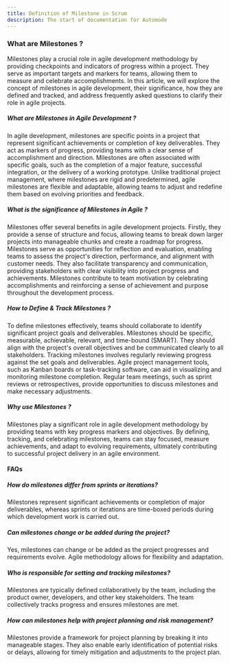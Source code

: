 ```yaml
---
title: Definition of Milestone in Scrum
description: The start of documentation for Automode
---
```


### What are Milestones ?

Milestones play a crucial role in agile development methodology by providing checkpoints and indicators of progress within a project. They serve as important targets and markers for teams, allowing them to measure and celebrate accomplishments. In this article, we will explore the concept of milestones in agile development, their significance, how they are defined and tracked, and address frequently asked questions to clarify their role in agile projects.

##### What are Milestones in Agile Development ?

In agile development, milestones are specific points in a project that represent significant achievements or completion of key deliverables. They act as markers of progress, providing teams with a clear sense of accomplishment and direction. Milestones are often associated with specific goals, such as the completion of a major feature, successful integration, or the delivery of a working prototype. Unlike traditional project management, where milestones are rigid and predetermined, agile milestones are flexible and adaptable, allowing teams to adjust and redefine them based on evolving priorities and feedback.

##### What is the significance of Milestones in Agile ?

Milestones offer several benefits in agile development projects. Firstly, they provide a sense of structure and focus, allowing teams to break down larger projects into manageable chunks and create a roadmap for progress. Milestones serve as opportunities for reflection and evaluation, enabling teams to assess the project's direction, performance, and alignment with customer needs. They also facilitate transparency and communication, providing stakeholders with clear visibility into project progress and achievements. Milestones contribute to team motivation by celebrating accomplishments and reinforcing a sense of achievement and purpose throughout the development process.

##### How to Define & Track Milestones ?

To define milestones effectively, teams should collaborate to identify significant project goals and deliverables. Milestones should be specific, measurable, achievable, relevant, and time-bound (SMART). They should align with the project's overall objectives and be communicated clearly to all stakeholders. Tracking milestones involves regularly reviewing progress against the set goals and deliverables. Agile project management tools, such as Kanban boards or task-tracking software, can aid in visualizing and monitoring milestone completion. Regular team meetings, such as sprint reviews or retrospectives, provide opportunities to discuss milestones and make necessary adjustments.

##### Why use Milestones ?

Milestones play a significant role in agile development methodology by providing teams with key progress markers and objectives. By defining, tracking, and celebrating milestones, teams can stay focused, measure achievements, and adapt to evolving requirements, ultimately contributing to successful project delivery in an agile environment.

#### FAQs

##### How do milestones differ from sprints or iterations?

Milestones represent significant achievements or completion of major deliverables, whereas sprints or iterations are time-boxed periods during which development work is carried out.

##### Can milestones change or be added during the project?

Yes, milestones can change or be added as the project progresses and requirements evolve. Agile methodology allows for flexibility and adaptation.

##### Who is responsible for setting and tracking milestones?

Milestones are typically defined collaboratively by the team, including the product owner, developers, and other key stakeholders. The team collectively tracks progress and ensures milestones are met.

##### How can milestones help with project planning and risk management?

Milestones provide a framework for project planning by breaking it into manageable stages. They also enable early identification of potential risks or delays, allowing for timely mitigation and adjustments to the project plan.

